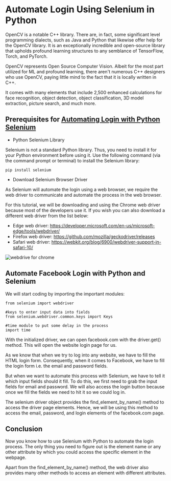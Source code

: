 # Automate Login Using Selenium in Python

OpenCV is a notable C++ library. There are, in fact, some significant level programming dialects, such as Java and Python that likewise offer help for the OpenCV library. It is an exceptionally incredible and open-source library that upholds profound learning structures to any semblance of TensorFlow, Torch, and PyTorch. 

OpenCV represents Open Source Computer Vision. Albeit for the most part utilized for ML and profound learning, there aren't numerous C++ designers who use OpenCV, paying little mind to the fact that it is locally written in C++. 

It comes with many elements that include 2,500 enhanced calculations for face recognition, object detection, object classification, 3D model extraction, picture search, and much more.

## Prerequisites for [Automating Login with Python Selenium](https://www.techgeekbuzz.com/how-to-automate-login-using-selenium-in-python/)

* Python Selenium Library

Selenium is not a standard Python library. Thus, you need to install it for your Python environment before using it. Use the following command (via the command prompt or terminal) to install the Selenium library:

```pip install selenium```

* Download Selenium Browser Driver

As Selenium will automate the login using a web browser, we require the web driver to communicate and automate the process in the web browser.

For this tutorial, we will be downloading and using the Chrome web driver because most of the developers use it. If you wish you can also download a different web driver from the list below:

* Edge web driver: https://developer.microsoft.com/en-us/microsoft-edge/tools/webdriver/
* Firefox web driver: https://github.com/mozilla/geckodriver/releases
* Safari web driver: https://webkit.org/blog/6900/webdriver-support-in-safari-10/

![webdrive for chrome](https://secureservercdn.net/160.153.137.163/84g.4be.myftpupload.com/wp-content/uploads/2021/01/chrome-driver.jpg)

## Automate Facebook Login with Python and Selenium

We will start coding by importing the important modules:

```#use selenium driver
from selenium import webdriver

#keys to enter input data into fields 
from selenium.webdriver.common.keys import Keys

#time module to put some delay in the process
import time
```

With the initialized driver, we can open facebook.com with the driver.get() method. This will open the website login page for us.

As we know that when we try to log into any website, we have to fill the HTML login form. Consequently, when it comes to Facebook, we have to fill the login form i.e. the email and password fields.

But when we want to automate this process with Selenium, we have to tell it which input fields should it fill. To do this, we first need to grab the input fields for email and password. We will also access the login button because once we fill the fields we need to hit it so we could log in.

The selenium driver object provides the find_element_by_name() method to access the driver page elements. Hence, we will be using this method to access the email, password, and login elements of the facebook.com page.

## Conclusion

Now you know how to use Selenium with Python to automate the login process. The only thing you need to figure out is the element name or any other attribute by which you could access the specific element in the webpage.

Apart from the find_element_by_name() method, the web driver also provides many other methods to access an element with different attributes.


